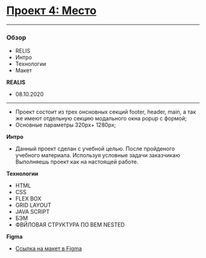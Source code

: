 # [Проект 4: Место](https://maxtalanov.github.io/mesto)
------

### Обзор

* RELIS
* Интро
* Технологии
* Макет

**REALIS**

* 08.10.2020
------
* Проект состоит из трех онсновных секций footer, header, main, а так же имеют отдельную секцию модального окна popup с формой;
* Основные параметры 320px+ 1280px;



**Интро**

* Данный проект сделан с учебной целью. После пройденого учебного материала. Используя условные задачи заказчикаю Выполняешь проект как на настоящей работе.


**Технологии**
* HTML
* CSS
* FLEX BOX
* GRID LAYOUT
* JAVA SCRIPT
* БЭМ
* ФВЙЛОВАЯ СТРУКТУРА ПО BEM NESTED

**Figma**

* [Ссылка на макет в Figma](https://www.figma.com/file/StZjf8HnoeLdiXS7dYrLAh/JavaScript.-Sprint-4)

